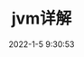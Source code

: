 ---
pageComponent:
  name: Catalogue
  data:
    key: 022.jvm
    imgUrl: /assets/img/base.png
    description: jvm详解
title: jvm详解
date: 2022-1-5 9:30:53
permalink: /jvm/
sidebar: false
article: false
comment: false
comments: false
editLink: false
---